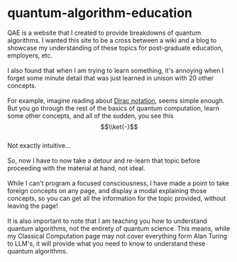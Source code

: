 # quantum-algorithm-education

QAE is a website that I created to provide breakdowns of quantum algorithms. I wanted this site to be a cross between a wiki and a blog to showcase my understanding of these topics for post-graduate education, employers, etc. 
<br><br>
I also found that when I am trying to learn something, it's annoying when I forget some minute detail that was just learned in unison with 20 other concepts. 
<br><br>
For example, imagine reading about [Dirac notation](./src/pages/notation/dirac-notation.html), seems simple enough. But you go through the rest of the basics of quantum computation, learn some other concepts, and all of the sudden, you see this 
<br>
$$\\ket{-}$$
<br>
Not exactly intuitive...
<br><br>
So, now I have to now take a detour and re-learn that topic before proceeding with the material at hand, not ideal.
<br><br>
While I can't program a focused consciousness, I have made a point to take foreign concepts on any page, and display a modal explaining those concepts, so you can get all the information for the topic provided, without leaving the page! 
<br><br>
It is also important to note that I am teaching you how to understand quantum algorithms, not the entirety of quantum science. This means, while my Classical Computation page may not cover everything form Alan Turing to LLM's, it will provide what you need to know to understand these quantum algorithms. 
